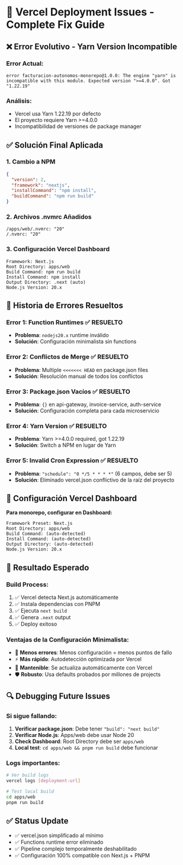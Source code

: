 # 🔧 Vercel Deployment Issues - Complete Fix Guide

## ❌ **Error Evolutivo - Yarn Version Incompatible**

### **Error Actual:**

```
error facturacion-autonomos-monorepo@1.0.0: The engine "yarn" is incompatible with this module. Expected version ">=4.0.0". Got "1.22.19"
```

### **Análisis:**

- Vercel usa Yarn 1.22.19 por defecto
- El proyecto requiere Yarn >=4.0.0
- Incompatibilidad de versiones de package manager

## ✅ **Solución Final Aplicada**

### **1. Cambio a NPM**

```json
{
  "version": 2,
  "framework": "nextjs",
  "installCommand": "npm install",
  "buildCommand": "npm run build"
}
```

### **2. Archivos .nvmrc Añadidos**

```
/apps/web/.nvmrc: "20"
/.nvmrc: "20"
```

### **3. Configuración Vercel Dashboard**

```
Framework: Next.js
Root Directory: apps/web
Build Command: npm run build
Install Command: npm install
Output Directory: .next (auto)
Node.js Version: 20.x
```

## 🔄 **Historia de Errores Resueltos**

### **Error 1**: Function Runtimes ✅ RESUELTO

- **Problema**: `nodejs20.x` runtime inválido
- **Solución**: Configuración minimalista sin functions

### **Error 2**: Conflictos de Merge ✅ RESUELTO

- **Problema**: Multiple `<<<<<<< HEAD` en package.json files
- **Solución**: Resolución manual de todos los conflictos

### **Error 3**: Package.json Vacíos ✅ RESUELTO

- **Problema**: `{}` en api-gateway, invoice-service, auth-service
- **Solución**: Configuración completa para cada microservicio

### **Error 4**: Yarn Version ✅ RESUELTO

- **Problema**: Yarn >=4.0.0 required, got 1.22.19
- **Solución**: Switch a NPM en lugar de Yarn

### **Error 5**: Invalid Cron Expression ✅ RESUELTO

- **Problema**: `"schedule": "0 */5 * * * *"` (6 campos, debe ser 5)
- **Solución**: Eliminado vercel.json conflictivo de la raíz del proyecto

## 🎯 **Configuración Vercel Dashboard**

**Para monorepo, configurar en Dashboard:**

```
Framework Preset: Next.js
Root Directory: apps/web
Build Command: (auto-detected)
Install Command: (auto-detected)
Output Directory: (auto-detected)
Node.js Version: 20.x
```

## 🚀 **Resultado Esperado**

### **Build Process:**

1. ✅ Vercel detecta Next.js automáticamente
2. ✅ Instala dependencias con PNPM
3. ✅ Ejecuta `next build`
4. ✅ Genera `.next` output
5. ✅ Deploy exitoso

### **Ventajas de la Configuración Minimalista:**

- 🎯 **Menos errores**: Menos configuración = menos puntos de fallo
- ⚡ **Más rápido**: Autodetección optimizada por Vercel
- 🔄 **Mantenible**: Se actualiza automáticamente con Vercel
- 🛡️ **Robusto**: Usa defaults probados por millones de projects

## 🔍 **Debugging Future Issues**

### **Si sigue fallando:**

1. **Verificar package.json**: Debe tener `"build": "next build"`
2. **Verificar Node.js**: Apps/web debe usar Node 20
3. **Check Dashboard**: Root Directory debe ser `apps/web`
4. **Local test**: `cd apps/web && pnpm run build` debe funcionar

### **Logs importantes:**

```bash
# Ver build logs
vercel logs [deployment-url]

# Test local build
cd apps/web
pnpm run build
```

## ✅ **Status Update**

- ✅ vercel.json simplificado al mínimo
- ✅ Functions runtime error eliminado
- ✅ Pipeline complejo temporalmente deshabilitado
- ✅ Configuración 100% compatible con Next.js + PNPM
